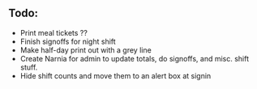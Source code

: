 ## Todo:

* Print meal tickets ??
* Finish signoffs for night shift
* Make half-day print out with a grey line
* Create Narnia for admin to update totals, do signoffs, and misc. shift stuff.
* Hide shift counts and move them to an alert box at signin